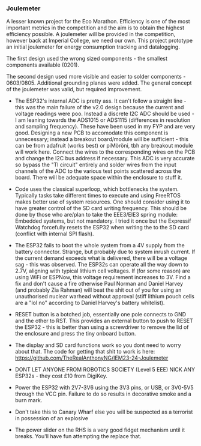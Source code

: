 ### Joulemeter

A lesser known project for the Eco Marathon. Efficiency is one of the most important metrics in the competition and the aim is to obtain the highest efficiency possible. A joulemeter will be provided in the competition, however back at Imperial College, we need our own. This project prototype an initial joulemeter for energy consumption tracking and datalogging. 

The first design used the wrong sized components - the smallest components available (0201). 

The second design used more visible and easier to solder components - 0603/0805. Additional grounding planes were added. The general concept of the joulemeter was valid, but required improvement. 

- The ESP32's internal ADC is pretty ass. It can't follow a straight line - this was the main failure of the v2.0 design because the current and voltage readings were poo. Instead a discrete I2C ADC should be used - I am leaning towards the ADS1015 or ADS1115 (differences in resolution and sampling frequency). These have been used in my FYP and are very good. Designing a new PCB to accomodate this component is unnecessary; instead a breakout board/module will be sufficient - this can be from adafruit (works best) or piMöröni, tbh any breakout module will work here. Connect the wires to the corresponding wires on the PCB and change the I2C bus address if necessary. This ADC is very accurate so bypass the "TI circuit" entirely and solder wires from the input channels of the ADC to the various test points scattered across the board. There will be adequate space within the enclosure to stuff it.

- Code uses the classical superloop, which bottlenecks the system. Typically tasks take different times to execute and using FreeRTOS makes better use of system resources. One should consider using it to have greater control of the SD card writing frequency. This should be done by those who are/plan to take the EEE3/EIE3 spring module: Embedded systems, but not mandatory. I tried it once but the Expressif Watchdog forcefully resets the ESP32 when writing the to the SD card (conflict with internal SPI flash).

- The ESP32 fails to boot the whole system from a 4V supply from the battery connector. Strange, but probably due to system inrush current. If the current demand exceeds what is delivered, there will be a voltage sag - this was observed. The ESP32s can operate all the way down to 2.7V, aligning with typical lithium cell voltages. If (for some reason) are using WiFi or ESPNow, this voltage requirement increases to 3V. Find a fix and don't cause a fire otherwise Paul Norman and Daniel Harvey (and probably Zia Rahman) will beat the shit out of you for using an unauthorised nuclear warhead without approval (stiff lithium pouch cells are a "lol no" according to Daniel Harvey's battery whitelist).

- RESET button is a botched job, essentially one pole connects to GND and the other to RST. This provides an external button to push to RESET the ESP32 - this is better than using a screwdriver to remove the lid of the enclosure and press the tiny onboard button. 

- The display and SD card functions work so you dont need to worry about that. The code for getting that shit to work is here: https://github.com/TheRealAnthonyNG/IEM23-24-Joulemeter

- DONT LET ANYONE FROM ROBOTICS SOCIETY (Level 5 EEE) NICK ANY ESP32s - they cost £10 from DigiKey.

- Power the ESP32 with 2V7-3V6 using the 3V3 pins, or USB, or 3V0-5V5 through the VCC pin. Failure to do so results in decorative smoke and a burn mark.

- Don't take this to Canary Wharf else you will be suspected as a terrorist in possession of an explosive

- The power slider on the RHS is a very good fidget mechanism until it breaks. You'll have fun attempting the replace that. 
